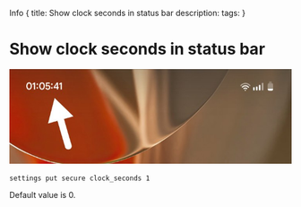 Info { 
title: Show clock seconds in status bar
description: 
tags:
 }
 
 # Show clock seconds in status bar
![Clock preview with seconds](https://raw.githubusercontent.com/motog34/guide/refs/heads/main/files/IMG_20241109_010733_354.jpg)

```
settings put secure clock_seconds 1
```

Default value is 0.
